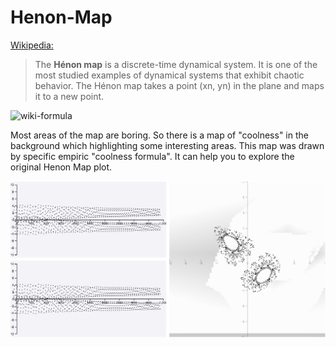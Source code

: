 # Henon-Map
[Wikipedia:](https://en.wikipedia.org/wiki/H%C3%A9non_map)
>The **Hénon map** is a discrete-time dynamical system. It is one of the most studied examples of dynamical systems that exhibit chaotic behavior. The Hénon map takes a point (xn, yn) in the plane and maps it to a new point.

![wiki-formula](https://wikimedia.org/api/rest_v1/media/math/render/svg/87672565712868250e7d2b410307bb1b047f31a7)

Most areas of the map are boring. So there is a map of "coolness" in the background which highlighting some interesting areas. This map was drawn by specific empiric "coolness formula". It can help you to explore the original Henon Map plot.

![screenshot](screenshot.png)


